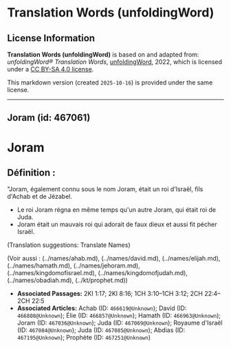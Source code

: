 # Translation Words (unfoldingWord)

## License Information

**Translation Words (unfoldingWord)** is based on and adapted from: _unfoldingWord® Translation Words_, [unfoldingWord](https://unfoldingword.org/utw), 2022, which is licensed under a [CC BY-SA 4.0 license](https://creativecommons.org/licenses/by-sa/4.0/legalcode.en).

This markdown version (created `2025-10-16`) is provided under the same license.



--------------------------------

## Joram (id: 467061)

Joram
=====

Définition :
------------

"Joram, également connu sous le nom Joram, était un roi d'Israël, fils d'Achab et de Jézabel.

* Le roi Joram régna en même temps qu'un autre Joram, qui était roi de Juda.
* Joram était un mauvais roi qui adorait de faux dieux et aussi fit pécher Israël.

(Translation suggestions: Translate Names)

(Voir aussi : (../names/ahab.md), (../names/david.md), (../names/elijah.md), (../names/hamath.md), (../names/jehoram.md), (../names/kingdomofisrael.md), (../names/kingdomofjudah.md), (../names/obadiah.md), (../kt/prophet.md))

* **Associated Passages:** 2KI 1:17; 2KI 8:16; 1CH 3:10–1CH 3:12; 2CH 22:4–2CH 22:5
* **Associated Articles:** Achab (ID: `466619@Unknown`); David (ID: `466808@Unknown`); Élie (ID: `466857@Unknown`); Hamath (ID: `466963@Unknown`); Joram (ID: `467036@Unknown`); Juda (ID: `467069@Unknown`); Royaume d'Israël (ID: `467084@Unknown`); Juda (ID: `467085@Unknown`); Abdias (ID: `467195@Unknown`); Prophète (ID: `467251@Unknown`)

